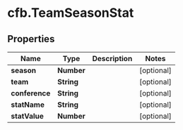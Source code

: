 # cfb.TeamSeasonStat

## Properties
Name | Type | Description | Notes
------------ | ------------- | ------------- | -------------
**season** | **Number** |  | [optional] 
**team** | **String** |  | [optional] 
**conference** | **String** |  | [optional] 
**statName** | **String** |  | [optional] 
**statValue** | **Number** |  | [optional] 


